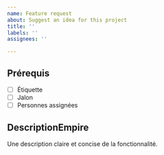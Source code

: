 ```yaml
---
name: Feature request
about: Suggest an idea for this project
title: ''
labels: ''
assignees: ''

---
```


## Prérequis

- [ ] Étiquette
- [ ] Jalon
- [ ] Personnes assignées

## DescriptionEmpire

Une description claire et concise de la fonctionnalité.
